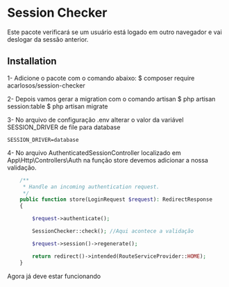 
# Session Checker
Este pacote verificará se um usuário está logado em outro navegador e vai deslogar da sessão anterior.

## Installation

1- Adicione o pacote com o comando abaixo:
    $ composer require acarlosos/session-checker

2- Depois vamos gerar a migration com o comando artisan
    $ php artisan session:table
    $ php artisan migrate

3- No arquivo de configuração .env alterar o valor da variável SESSION_DRIVER de file para database

```ENV
SESSION_DRIVER=database
```

4- No arquivo AuthenticatedSessionController localizado em App\Http\Controllers\Auth na função store devemos adicionar a nossa validação.

```PHP
    /**
     * Handle an incoming authentication request.
     */
    public function store(LoginRequest $request): RedirectResponse
    {

        $request->authenticate();

        SessionChecker::check(); //Aqui acontece a validação

        $request->session()->regenerate();

        return redirect()->intended(RouteServiceProvider::HOME);
    }
```

Agora já deve estar funcionando
